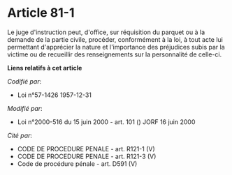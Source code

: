 # Article 81-1

Le juge d'instruction peut, d'office, sur réquisition du parquet ou à la demande de la partie civile, procéder, conformément
à la loi, à tout acte lui permettant d'apprécier la nature et l'importance des préjudices subis par la victime ou de
recueillir des renseignements sur la personnalité de celle-ci.

**Liens relatifs à cet article**

_Codifié par_:

  - Loi n°57-1426 1957-12-31

_Modifié par_:

  - Loi n°2000-516 du 15 juin 2000 - art. 101 () JORF 16 juin 2000

_Cité par_:

  - CODE DE PROCEDURE PENALE - art. R121-1 (V)
  - CODE DE PROCEDURE PENALE - art. R121-3 (V)
  - Code de procédure pénale - art. D591 (V)
